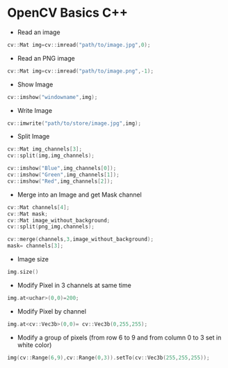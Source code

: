 # OpenCV Basics C++

* Read an image
```c++ 
cv::Mat img=cv::imread("path/to/image.jpg",0); 
```
* Read an PNG image
```c++
cv::Mat img=cv::imread("path/to/image.png",-1); 
```
* Show Image
```c++ 
cv::imshow("windowname",img);
```
* Write Image
```c++
cv::imwrite("path/to/store/image.jpg",img);
```
* Split Image
```c++ 
cv::Mat img_channels[3];
cv::split(img,img_channels);

cv::imshow("Blue",img_channels[0]);
cv::imshow("Green",img_channels[1]);
cv::imshow("Red",img_channels[2]);
```
* Merge into an Image and get Mask channel
```c++
cv::Mat channels[4];
cv::Mat mask;
cv::Mat image_without_background;
cv::split(png_img,channels);

cv::merge(channels,3,image_without_background);
mask= channels[3];
```
* Image size
```c++
img.size()
```
* Modify Pixel in 3 channels at same time
```c++
img.at<uchar>(0,0)=200;
```
* Modify Pixel by channel 
```c++ 
img.at<cv::Vec3b>(0,0)= cv::Vec3b(0,255,255);
```
* Modify a group of pixels (from row 6 to 9 and from column 0 to 3 set in white color)
```c++
img(cv::Range(6,9),cv::Range(0,3)).setTo(cv::Vec3b(255,255,255));
```
